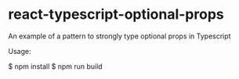 # react-typescript-optional-props

An example of a pattern to strongly type optional props in Typescript

Usage:

$ npm install
$ npm run build
